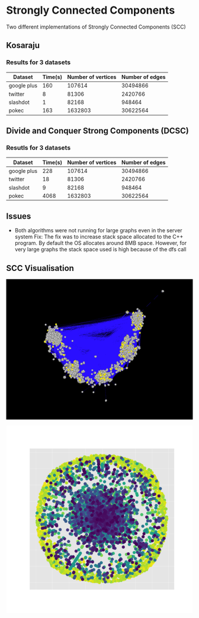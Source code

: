 # Strongly Connected Components
Two different implementations of Strongly Connected Components (SCC)

## Kosaraju

### Results for 3 datasets
Dataset       |   Time(s)   |   Number of vertices  |   Number of edges
--------------|-------------|-----------------------|-----------------------
google plus   |   160       |   107614              |   30494866
twitter       |   8         |   81306               |   2420766
slashdot      |   1         |   82168               |   948464
pokec         |   163       |   1632803             |   30622564

## Divide and Conquer Strong Components (DCSC)

### Resutls for 3 datasets
Dataset       |   Time(s)   |   Number of vertices  |   Number of edges
--------------|-------------|-----------------------|-----------------------
google plus   |   228       |   107614              |   30494866
twitter       |   18        |   81306               |   2420766
slashdot      |   9         |   82168               |   948464
pokec         |   4068      |   1632803             |   30622564

## Issues 
- Both algorithms were not running for large graphs even in the server system
Fix:
The fix was to increase stack space allocated to the C++ program.
By default the OS allocates around 8MB space. However, for very large graphs the stack space used is high because of the dfs call

## SCC Visualisation
![Figure-1](./plots/scc.png?raw=true)

![Figure-2](./plots/wiki-Vote.png?raw=true)

